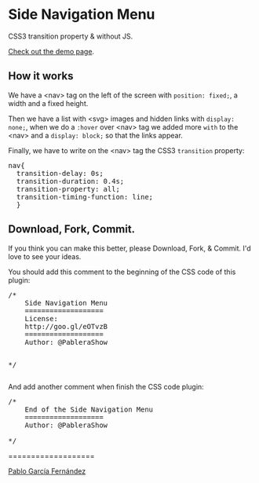 <h1>Side Navigation Menu</h1>

<p>CSS3 transition property & without JS.</p>
<a href="http://codepen.io/PableraShow/pen/HdJtv" target="_blank">Check out the demo page</a>.

<h2>How it works</h2>

<p>We have a &lt;nav&gt; tag on the left of the screen with <code>position: fixed;</code>, a width and a fixed height.</p>
<p>Then we have a list with &lt;svg&gt; images and hidden links with <code>display: none;</code>, when we do a <code>:hover</code> over &lt;nav&gt; tag we added more <code>with</code> to the &lt;nav&gt; and a <code>display: block;</code> so that the links appear.</p>

<p>Finally, we have to write on the &lt;nav&gt; tag the CSS3 <code>transition</code> property:</p>
<pre>
nav{
  transition-delay: 0s;
  transition-duration: 0.4s;
  transition-property: all;
  transition-timing-function: line;
  }
</pre>


<h2>Download, Fork, Commit.</h2>

<p>If you think you can make this better, please Download, Fork, &amp; Commit. I'd love to see your ideas.</p>

<p>You should add this comment to the beginning of the CSS code of this plugin:
<pre>
/*	
	Side Navigation Menu
	===================
	License:
	http://goo.gl/eOTvzB
	===================
	Author: @PableraShow

*/
</pre>
And add another comment when finish the CSS code plugin:
<pre>
/*	
	End of the Side Navigation Menu
	===================
	Author: @PableraShow

*/
</pre></p>

===================

<a href="http://pablogarciafernandez.com" title="Pablo García Fernández" target="_blank">Pablo García Fernández</a>
